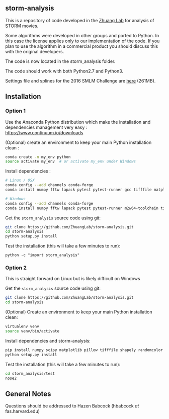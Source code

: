 ## storm-analysis ##
This is a repository of code developed in the [Zhuang Lab](http://zhuang.harvard.edu/) for analysis of STORM movies.

Some algorithms were developed in other groups and ported to Python. In this case the license applies only to our implementation of the code. If you plan to use the algorithm in a commercial product you should discuss this with the original developers.

The code is now located in the storm_analysis folder.

The code should work with both Python2.7 and Python3.

Settings file and splines for the 2016 SMLM Challenge are [here](http://zhuang.harvard.edu/smlm2016_settings.zip) (261MB).

## Installation ##

### Option 1 ###
Use the Anaconda Python distribution which make the installation and dependencies management very easy : https://www.continuum.io/downloads

(Optional) create an environment to keep your main Python installation clean : 

```sh
conda create -n my_env python
source activate my_env  # or activate my_env under Windows
```

Install dependencies : 

```sh
# Linux / OSX
conda config --add channels conda-forge 
conda install numpy fftw lapack pytest pytest-runner gcc tifffile matplotlib pillow shapely randomcolor pywavelets

# Windows
conda config --add channels conda-forge 
conda install numpy fftw lapack pytest pytest-runner m2w64-toolchain tifffile matplotlib pillow shapely randomcolor pywavelets
```

Get the `storm_analysis` source code using git:

```sh
git clone https://github.com/ZhuangLab/storm-analysis.git
cd storm-analysis
python setup.py install
```

Test the installation (this will take a few minutes to run):

```
python -c "import storm_analysis"
```

### Option 2 ###
This is straight forward on Linux but is likely difficult on Windows

Get the `storm_analysis` source code using git: 

```sh
git clone https://github.com/ZhuangLab/storm-analysis.git
cd storm-analysis
```

(Optional) Create an environment to keep your main Python installation clean:

```sh
virtualenv venv
source venv/bin/activate
```

Install dependencies and storm-analysis:
```sh
pip install numpy scipy matplotlib pillow tifffile shapely randomcolor
python setup.py install
```

Test the installation (this will take a few minutes to run):
```sh
cd storm_analysis/test
nose2
```

## General Notes ##
Questions should be addressed to Hazen Babcock (hbabcock _at_ fas.harvard.edu)
